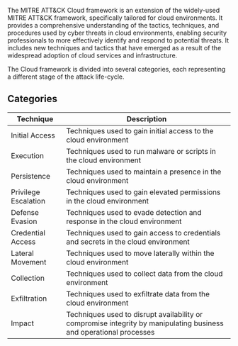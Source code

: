 The MITRE ATT&CK Cloud framework is an extension of the widely-used MITRE ATT&CK framework, specifically tailored for cloud environments. It provides a comprehensive understanding of the tactics, techniques, and procedures used by cyber threats in cloud environments, enabling security professionals to more effectively identify and respond to potential threats. It includes new techniques and tactics that have emerged as a result of the widespread adoption of cloud services and infrastructure.

The Cloud framework is divided into several categories, each representing a different stage of the attack life-cycle.
## Categories

| Technique      | Description |
| ----------- | ----------- |
| Initial Access      | Techniques used to gain initial access to the cloud environment       |
| Execution   | Techniques used to run malware or scripts in the cloud environment |
| Persistence   | Techniques used to maintain a presence in the cloud environment        |
| Privilege Escalation   | Techniques used to gain elevated permissions in the cloud environment        |
| Defense Evasion   | Techniques used to evade detection and response in the cloud environment        |
| Credential Access   | Techniques used to gain access to credentials and secrets in the cloud environment        |
| Lateral Movement   | Techniques used to move laterally within the cloud environment        |
| Collection   | Techniques used to collect data from the cloud environment        |
| Exfiltration   | Techniques used to exfiltrate data from the cloud environment        |
| Impact   | Techniques used to disrupt availability or compromise integrity by manipulating business and operational processes        |